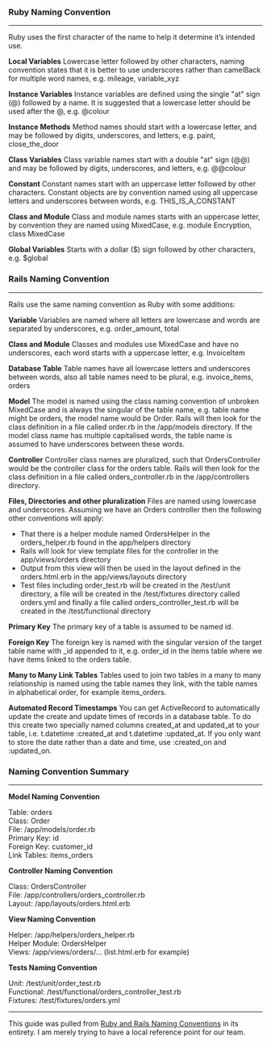### Ruby Naming Convention
---

Ruby uses the first character of the name to help it determine it’s intended use.

**Local Variables**
Lowercase letter followed by other characters, naming convention states that it is better to use underscores rather than camelBack for multiple word names, e.g. mileage, variable_xyz

**Instance Variables**
Instance variables are defined using the single "at" sign (@) followed by a name. It is suggested that a lowercase letter should be used after the @, e.g. @colour 

**Instance Methods**
Method names should start with a lowercase letter, and may be followed by digits, underscores, and letters, e.g. paint, close_the_door

**Class Variables**
Class variable names start with a double "at" sign (@@) and may be followed by digits, underscores, and letters, e.g. @@colour

**Constant**
Constant names start with an uppercase letter followed by other characters. Constant objects are by convention named using all uppercase letters and underscores between words, e.g. THIS_IS_A_CONSTANT

**Class and Module** 
Class and module names starts with an uppercase letter, by convention they are named using MixedCase, e.g. module Encryption, class MixedCase

**Global Variables**
Starts with a dollar ($) sign followed by other characters, e.g. $global

### Rails Naming Convention
---

Rails use the same naming convention as Ruby with some additions:

**Variable**
Variables are named where all letters are lowercase and words are separated by underscores, e.g. order_amount, total

**Class and Module** 
Classes and modules use MixedCase and have no underscores, each word starts with a uppercase letter, e.g. InvoiceItem

**Database Table**
Table names have all lowercase letters and underscores between words, also all table names need to be plural, e.g. invoice_items, orders

**Model**
The model is named using the class naming convention of unbroken MixedCase and is always the singular of the table name, e.g. table name might be orders, the model name would be Order. Rails will then look for the class definition in a file called order.rb in the /app/models directory. If the model class name has multiple capitalised words, the table name is assumed to have underscores between these words.

**Controller**
Controller class names are pluralized, such that OrdersController would be the controller class for the orders table.  Rails will then look for the class definition in a file called orders_controller.rb in the /app/controllers directory.

**Files, Directories and other pluralization**
Files are named using lowercase and underscores. Assuming we have an Orders controller then the following other conventions will apply:

* That there is a helper module named OrdersHelper in the orders_helper.rb found in the app/helpers directory
* Rails will look for view template files for the controller in the app/views/orders directory
* Output from this view will then be used in the layout defined in the orders.html.erb in the app/views/layouts directory
* Test files including order_test.rb will be created in the /test/unit directory, a file will be created in the /test/fixtures directory called orders.yml and finally a file called orders_controller_test.rb will be created in the /test/functional directory

**Primary Key**
The primary key of a table is assumed to be named id.

**Foreign Key**
The foreign key is named with the singular version of the target table name with _id appended to it, e.g. order_id in the items table where we have items linked to the orders table.

**Many to Many Link Tables**
Tables used to join two tables in a many to many relationship is named using the table names they link, with the table names in alphabetical order, for example items_orders.

**Automated Record Timestamps**
You can get ActiveRecord to automatically update the create and update times of records in a database table. To do this create two specially named columns created_at and updated_at to your table, i.e. t.datetime :created_at and t.datetime :updated_at. If you only want to store the date rather than a date and time, use :created_on and :updated_on.

### Naming Convention Summary 
---
**Model Naming Convention**

Table: orders  
Class: Order  
File: /app/models/order.rb  
Primary Key: id  
Foreign Key: customer_id  
Link Tables: items_orders  

**Controller Naming Convention**

Class: OrdersController  
File: /app/controllers/orders_controller.rb  
Layout: /app/layouts/orders.html.erb  

**View Naming Convention**

Helper: /app/helpers/orders_helper.rb  
Helper Module: OrdersHelper  
Views: /app/views/orders/… (list.html.erb for example)  

**Tests Naming Convention**

Unit: /test/unit/order_test.rb  
Functional: /test/functional/orders_controller_test.rb  
Fixtures: /test/fixtures/orders.yml  

---

This guide was pulled from [Ruby and Rails Naming Conventions](http://itsignals.cascadia.com.au/?p=7 "Ruby and Rails Naming Conventions") in its entirety. I am merely trying to have a local reference point for our team.


